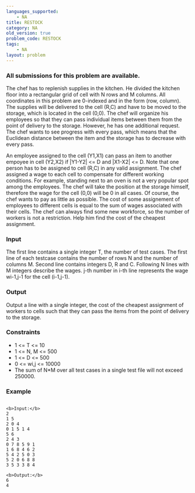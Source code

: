 ```yaml
---
languages_supported:
    - NA
title: RESTOCK
category: NA
old_version: true
problem_code: RESTOCK
tags:
    - NA
layout: problem
---
```

###  All submissions for this problem are available. 

The chef has to replenish supplies in the kitchen. He divided the kitchen floor into a rectangular grid of cell with N rows and M columns. All coordinates in this problem are 0-indexed and in the form (row, column). The supplies will be delivered to the cell (R,C) and have to be moved to the storage, which is located in the cell (0,0). The chef will organize his employees so that they can pass individual items between them from the point of delivery to the storage. However, he has one additional request. The chef wants to see progress with every pass, which means that the Euclidean distance between the item and the storage has to decrease with every pass.

An employee assigned to the cell (Y1,X1) can pass an item to another empoyee in cell (Y2,X2) if |Y1-Y2| <= D and |X1-X2| <= D. Note that one person has to be assigned to cell (R,C) in any valid assignment. The chef assigned a wage to each cell to compensate for different working conditions. For example, standing next to an oven is not a very popular spot among the employees. The chef will take the position at the storage himself, therefore the wage for the cell (0,0) will be 0 in all cases. Of course, the chef wants to pay as little as possible. The cost of some assignement of employees to different cells is equal to the sum of wages associated with their cells. The chef can always find some new workforce, so the number of workers is not a restriction. Help him find the cost of the cheapest assignment.

### Input

The first line contains a single integer T, the number of test cases. The first line of each testcase contains the number of rows N and the number of columns M. Second line contains integers D, R and C. Following N lines with M integers describe the wages. j-th number in i-th line represents the wage wi-1,j-1 for the cell (i-1,j-1).

### Output

Output a line with a single integer, the cost of the cheapest assignment of workers to cells such that they can pass the items from the point of delivery to the storage.

### Constraints

- 1 <= T <= 10
- 1 <= N, M <= 500
- 1 <= D <= 500
- 0 <= wi,j <= 10000
- The sum of N\*M over all test cases in a single test file will not exceed 250000.

### Example

```

<b>Input:</b>
2
1 5
2 0 4
0 1 5 1 4
5 6
2 4 3
0 7 8 5 9 1
1 6 8 4 6 2
5 4 2 5 0 3
5 2 0 6 8 8
3 5 3 3 8 4

<b>Output:</b>
6
4

```